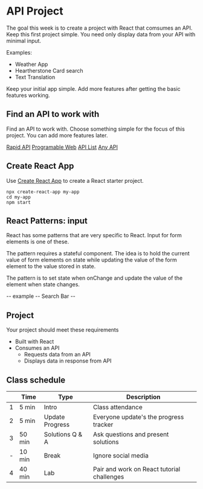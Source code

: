 # API Project 

The goal this week is to create a project with React that comsumes an 
API. Keep this first project simple. You need only display data from 
your API with minimal input. 

Examples: 

- Weather App
- Heartherstone Card search
- Text Translation

Keep your initial app simple. Add more features after getting the 
basic features working. 

## Find an API to work with

Find an API to work with. Choose something simple for the focus of this
project. You can add more features later. 

[Rapid API](https://rapidapi.com)
[Programable Web](https://www.programmableweb.com/apis/directory)
[API List](https://apilist.fun)
[Any API](https://any-api.com)

## Create React App

Use [Create React App](https://github.com/facebook/create-react-app) 
to create a React starter project. 

```
npx create-react-app my-app
cd my-app
npm start
```

## React Patterns: input

React has some patterns that are very specific to React. Input for form 
elements is one of these. 

The pattern requires a stateful component. The idea is to hold the 
current value of form elements on state while updating the value of 
the form element to the value stored in state. 

The pattern is to set state when onChange and update the value of the 
element when state changes. 

-- example -- Search Bar --

## Project 

Your project should meet these requirements

- Built with React 
- Consumes an API 
  - Requests data from an API 
  - Displays data in response from API

## Class schedule 
  
|    | Time    | Type              | Description                          |
|----|---------|-------------------|--------------------------------------|
| 1  | 5 min   | Intro             | Class attendance                     |
| 2  | 5 min   | Update Progress   | Everyone update's the progress tracker |
| 3  | 50 min  | Solutions Q & A   | Ask questions and present solutions  |
| -  | 10 min  | Break             | Ignore social media                  |
| 4  | 40 min  | Lab               | Pair and work on React tutorial challenges |


